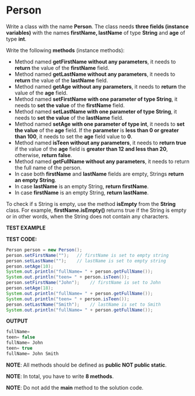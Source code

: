 <h1>Person</h1>
Write a class with the name <b>Person</b>. The class needs <b>three fields (instance variables)</b> with the names <b>firstName, lastName</b> of type <b>String</b> and <b>age</b> of type <b>int</b>. 

Write the following <b>methods</b> (instance methods):

* Method named <b>getFirstName without any parameters</b>, it needs to <b>return</b> the value of the <b>firstName</b> field.
* Method named <b>getLastName without any parameters</b>, it needs to <b>return</b> the value of the <b>lastName</b> field.
* Method named <b>getAge without any parameters</b>, it needs to <b>return</b> the value of the <b>age</b> field.
* Method named <b>setFirstName with one parameter of type String</b>, it needs to <b>set the value</b> of the <b>firstName</b> field.
* Method named <b>setLastName with one parameter of type String</b>, it needs to <b>set the value</b> of the <b>lastName</b> field.
* Method named <b>setAge with one parameter of type int</b>, it needs to <b>set the value</b> of the <b>age</b> field. If the <b>parameter</b> is <b>less than 0 or greater than 100</b>, it needs to set the <b>age</b> field value to <b>0</b>.
* Method named <b>isTeen without any parameters</b>, it needs to <b>return true</b> if the value of the <b>age</b> field is <b>greater than 12 and less than 20</b>, otherwise, <b>return false</b>.
* Method named <b>getFullName without any parameters</b>, it needs to return the full name of the person.
* In case both <b>firstName</b> and <b>lastName</b> fields are empty, Strings <b>return an empty String</b>.
* In case <b>lastName</b> is an empty String, <b>return firstName</b>.
* In case <b>firstName</b> is an empty String, <b>return lastName</b>.

To check if s String is empty, use the method <b>isEmpty</b> from the <b>String</b> class. For example, <b>firstName.isEmpty()</b> returns true if the String is empty or in other words, when the String does not contain any characters.


<b>TEST EXAMPLE

TEST CODE:</b>

```java
Person person = new Person();
person.setFirstName("");   // firstName is set to empty string
person.setLastName("");    // lastName is set to empty string
person.setAge(10);
System.out.println("fullName= " + person.getFullName());
System.out.println("teen= " + person.isTeen());
person.setFirstName("John");    // firstName is set to John
person.setAge(18);
System.out.println("fullName= " + person.getFullName());
System.out.println("teen= " + person.isTeen());
person.setLastName("Smith");    // lastName is set to Smith
System.out.println("fullName= " + person.getFullName());
```

<b>OUTPUT</b>

```java
fullName=
teen= false
fullName= John
teen= true
fullName= John Smith
```

<b>NOTE</b>: All methods should be defined as <b>public NOT public static</b>.

<b>NOTE</b>: In total, you have to write <b>8 methods</b>.

<b>NOTE</b>: Do not add the <b>main</b> method to the solution code.